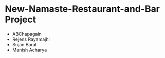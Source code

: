 # New-Namaste-Restaurant-and-Bar Project

- ABChapagain
- Rejens Rayamajhi
- Sujan Baral
- Manish Acharya
